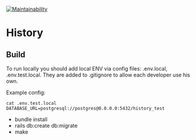 [![Maintainability](https://api.codeclimate.com/v1/badges/08a1c56c0220109b03d21d0f0ce62db45737be38239f2fd3d955e452312600eb/maintainability)](https://codeclimate.com/github/sergio-fry/history/maintainability)

# History

## Build

To run locally you should add local ENV via config files: .env.local, .env.test.local. They are added to .gitignore to allow each developer use his own. 

Example config:

```
cat .env.test.local
DATABASE_URL=postgresql://postgres@0.0.0.0:5432/history_test
```

* bundle install
* rails db:create db:migrate
* make


